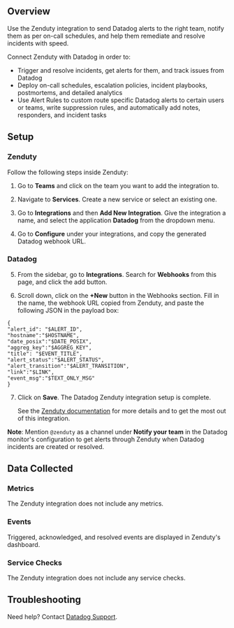 ## Overview

Use the Zenduty integration to send Datadog alerts to the right team, notify them as per on-call schedules, and help them remediate and resolve incidents with speed.

Connect Zenduty with Datadog in order to:
- Trigger and resolve incidents, get alerts for them, and track issues from Datadog
- Deploy on-call schedules, escalation policies, incident playbooks, postmortems, and detailed analytics
- Use Alert Rules to custom route specific Datadog alerts to certain users or teams, write suppression rules, and automatically add notes, responders, and incident tasks

## Setup

### Zenduty
Follow the following steps inside Zenduty:

1. Go to **Teams** and click on the team you want to add the integration to.
 
2. Navigate to **Services**. Create a new service or select an existing one.
 
3. Go to **Integrations** and then **Add New Integration**. Give the integration a name, and select the application **Datadog** from the dropdown menu.

4. Go to **Configure** under your integrations, and copy the generated Datadog webhook URL.

### Datadog

5. From the sidebar, go to **Integrations**. Search for **Webhooks** from this page, and click the add button.

6. Scroll down, click on the **+New** button in the Webhooks section. Fill in the name, the webhook URL copied from Zenduty, and paste the following JSON in the payload box:
```
{
"alert_id": "$ALERT_ID",
"hostname":"$HOSTNAME",
"date_posix":"$DATE_POSIX",
"aggreg_key":"$AGGREG_KEY",
"title": "$EVENT_TITLE",
"alert_status":"$ALERT_STATUS",
"alert_transition":"$ALERT_TRANSITION",
"link":"$LINK",
"event_msg":"$TEXT_ONLY_MSG"
}
```

7. Click on **Save**. The Datadog Zenduty integration setup is complete.

    See the [Zenduty documentation][1] for more details and to get the most out of this integration.

**Note**: Mention ```@zenduty``` as a channel under **Notify your team** in the Datadog monitor's configuration to get alerts through Zenduty when Datadog incidents are created or resolved.

## Data Collected
### Metrics

The Zenduty integration does not include any metrics.

### Events

Triggered, acknowledged, and resolved events are displayed in Zenduty's dashboard.

### Service Checks

The Zenduty integration does not include any service checks.

## Troubleshooting
Need help? Contact [Datadog Support][2].

[1]: https://docs.zenduty.com/docs/datadog
[2]: https://docs.datadoghq.com/help/
